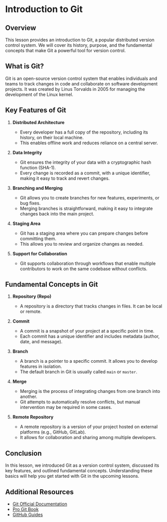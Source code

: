 # Introduction to Git

## Overview
This lesson provides an introduction to Git, a popular distributed version control system. We will cover its history, purpose, and the fundamental concepts that make Git a powerful tool for version control.

## What is Git?
Git is an open-source version control system that enables individuals and teams to track changes in code and collaborate on software development projects. It was created by Linus Torvalds in 2005 for managing the development of the Linux kernel.

## Key Features of Git

1. **Distributed Architecture**
   - Every developer has a full copy of the repository, including its history, on their local machine.
   - This enables offline work and reduces reliance on a central server.

2. **Data Integrity**
   - Git ensures the integrity of your data with a cryptographic hash function (SHA-1).
   - Every change is recorded as a commit, with a unique identifier, making it easy to track and revert changes.

3. **Branching and Merging**
   - Git allows you to create branches for new features, experiments, or bug fixes.
   - Merging branches is straightforward, making it easy to integrate changes back into the main project.

4. **Staging Area**
   - Git has a staging area where you can prepare changes before committing them.
   - This allows you to review and organize changes as needed.

5. **Support for Collaboration**
   - Git supports collaboration through workflows that enable multiple contributors to work on the same codebase without conflicts.

## Fundamental Concepts in Git

1. **Repository (Repo)**
   - A repository is a directory that tracks changes in files. It can be local or remote.

2. **Commit**
   - A commit is a snapshot of your project at a specific point in time.
   - Each commit has a unique identifier and includes metadata (author, date, and message).

3. **Branch**
   - A branch is a pointer to a specific commit. It allows you to develop features in isolation.
   - The default branch in Git is usually called `main` or `master`.

4. **Merge**
   - Merging is the process of integrating changes from one branch into another.
   - Git attempts to automatically resolve conflicts, but manual intervention may be required in some cases.

5. **Remote Repository**
   - A remote repository is a version of your project hosted on external platforms (e.g., GitHub, GitLab).
   - It allows for collaboration and sharing among multiple developers.

## Conclusion
In this lesson, we introduced Git as a version control system, discussed its key features, and outlined fundamental concepts. Understanding these basics will help you get started with Git in the upcoming lessons. 

## Additional Resources
- [Git Official Documentation](https://git-scm.com/doc)
- [Pro Git Book](https://git-scm.com/book/en/v2)
- [GitHub Guides](https://guides.github.com/)
